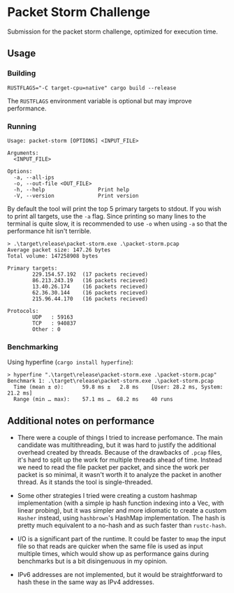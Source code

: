 # Packet Storm Challenge

Submission for the packet storm challenge, optimized for execution time.

## Usage

### Building

```
RUSTFLAGS="-C target-cpu=native" cargo build --release
```

The `RUSTFLAGS` environment variable is optional but may improve performance.

### Running

```
Usage: packet-storm [OPTIONS] <INPUT_FILE>

Arguments:
  <INPUT_FILE>

Options:
  -a, --all-ips
  -o, --out-file <OUT_FILE>
  -h, --help                 Print help
  -V, --version              Print version
```

By default the tool will print the top 5 primary targets to stdout. If you wish to print all targets, use the `-a` flag. Since printing so many lines to the terminal is quite slow, it is recommended to use `-o` when using `-a` so that the performance hit isn't terrible.

```
> .\target\release\packet-storm.exe .\packet-storm.pcap
Average packet size: 147.26 bytes
Total volume: 147258908 bytes

Primary targets:
        229.154.57.192  (17 packets recieved)
        86.213.243.19   (16 packets recieved)
        13.40.26.174    (16 packets recieved)
        62.36.30.144    (16 packets recieved)
        215.96.44.170   (16 packets recieved)

Protocols:
        UDP   : 59163
        TCP   : 940837
        Other : 0
```

### Benchmarking

Using hyperfine (`cargo install hyperfine`):

```
> hyperfine ".\target\release\packet-storm.exe .\packet-storm.pcap"
Benchmark 1: .\target\release\packet-storm.exe .\packet-storm.pcap
  Time (mean ± σ):      59.8 ms ±   2.8 ms    [User: 28.2 ms, System: 21.2 ms]
  Range (min … max):    57.1 ms …  68.2 ms    40 runs
```

## Additional notes on performance

- There were a couple of things I tried to increase perfomance. The main candidate was multithreading, but it was hard to justify the additional overhead created by threads. Because of the drawbacks of `.pcap` files, it's hard to split up the work for multiple threads ahead of time. Instead we need to read the file packet per packet, and since the work per packet is so minimal, it wasn't worth it to analyze the packet in another thread. As it stands the tool is single-threaded. 

- Some other strategies I tried were creating a custom hashmap implementation (with a simple ip hash function indexing into a Vec, with linear probing), but it was simpler and more idiomatic to create a custom `Hasher` instead, using `hashbrown`'s HashMap implementation. The hash is pretty much equivalent to a no-hash and as such faster than `rustc-hash`.

- I/O is a significant part of the runtime. It could be faster to `mmap` the input file so that reads are quicker when the same file is used as input multiple times, which would show up as performance gains during benchmarks but is a bit disingenuous in my opinion. 

- IPv6 addresses are not implemented, but it would be straightforward to hash these in the same way as IPv4 addresses.